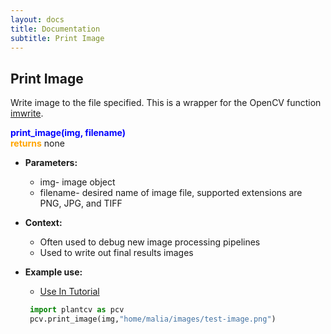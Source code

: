 ```yaml
---
layout: docs
title: Documentation
subtitle: Print Image
---
```


## Print Image

Write image to the file specified. This is a wrapper for the OpenCV function [imwrite](http://docs.opencv.org/modules/highgui/doc/reading_and_writing_images_and_video.html).

<font color='blue'>**print_image(img, filename)**</font><br>
<font color='orange'>**returns**</font> none
    
- **Parameters:**  
  - img- image object  
  - filename- desired name of image file, supported extensions are PNG, JPG, and TIFF

- **Context:**  
  - Often used to debug new image processing pipelines  
  - Used to write out final results images  

- **Example use:**

   - [Use In Tutorial]()  
  
   ```python
    import plantcv as pcv      
    pcv.print_image(img,"home/malia/images/test-image.png")
  ```
  


   

